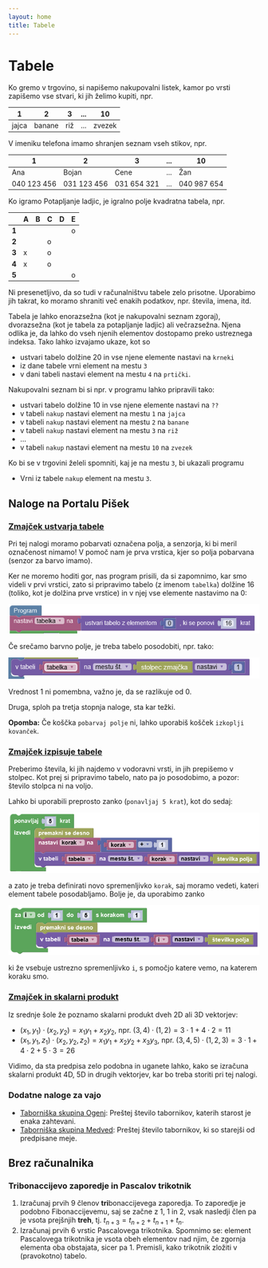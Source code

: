 ```yaml
---
layout: home
title: Tabele
---
```


<script type="text/javascript" async
  src="https://cdnjs.cloudflare.com/ajax/libs/mathjax/2.7.7/MathJax.js?config=TeX-MML-AM_CHTML">
</script>

# Tabele

Ko gremo v trgovino, si napišemo nakupovalni listek, kamor po vrsti zapišemo vse stvari,
ki jih želimo kupiti, npr.

| 1     | 2      | 3   | ... | 10     |
| ----- | ------ | --- | --- | ------ |
| jajca | banane | riž | ... | zvezek |

V imeniku telefona imamo shranjen seznam vseh stikov, npr.

| 1           | 2           | 3           | ... | 10          |
| ----------- | ----------- | ----------- | --- | ----------- |
| Ana         | Bojan       | Cene        | ... | Žan         |
| 040 123 456 | 031 123 456 | 031 654 321 | ... | 040 987 654 |

Ko igramo Potapljanje ladjic, je igralno polje kvadratna tabela, npr.

|       | **A** | **B** | **C** | **D** | **E** |
| ----- | ----- | ----- | ----- | ----- | ----- |
| **1** |       |       |       |       | o     |
| **2** |       |       | o     |       |       |
| **3** | x     |       | o     |       |       |
| **4** | x     |       | o     |       |       |
| **5** |       |       |       |       | o     |

Ni presenetljivo, da so tudi v računalništvu tabele zelo prisotne. Uporabimo jih takrat, ko moramo shraniti več enakih podatkov, npr. števila, imena, itd.

Tabela je lahko enorazsežna (kot je nakupovalni seznam zgoraj), dvorazsežna (kot je tabela za potapljanje ladjic) ali večrazsežna. Njena odlika je, da lahko do vseh njenih elementov dostopamo
preko ustreznega indeksa. Tako lahko izvajamo ukaze, kot so

- ustvari tabelo dolžine $20$ in vse njene elemente nastavi na `krneki`
- iz dane tabele vrni element na mestu `3`
- v dani tabeli nastavi element na mestu `4` na `prtički`.

Nakupovalni seznam bi si npr. v programu lahko pripravili tako:

- ustvari tabelo dolžine $10$ in vse njene elemente nastavi na `??`
- v tabeli `nakup` nastavi element na mestu `1` na `jajca`
- v tabeli `nakup` nastavi element na mestu `2` na `banane`
- v tabeli `nakup` nastavi element na mestu `3` na `riž`
- ...
- v tabeli `nakup` nastavi element na mestu `10` na `zvezek`

Ko bi se v trgovini želeli spomniti, kaj je na mestu `3`, bi ukazali programu

- Vrni iz tabele `nakup` element na mestu `3`.

## Naloge na Portalu Pišek

### [Zmajček ustvarja tabele](https://pisek.acm.si/contents/4907-905475276192595697-447612994611913364-1887137937359333380/)

Pri tej nalogi moramo pobarvati označena polja, a senzorja, ki bi meril označenost nimamo!
V pomoč nam je prva vrstica, kjer so polja pobarvana (senzor za barvo imamo).

Ker ne moremo hoditi gor, nas program prisili, da si zapomnimo, kar smo videli v prvi vrstici,
zato si pripravimo tabelo (z imenom `tabelka`) dolžine 16 (toliko, kot je dolžina prve vrstice) in v njej vse elemente nastavimo na 0:

![ustvari tabelo](slike/ustvari_tabelo.PNG)

Če srečamo barvno polje, je treba tabelo posodobiti, npr. tako:

![preprosto posodobi tabelo](slike/posodobi_tabelo_preprosto.PNG)

Vrednost 1 ni pomembna, važno je, da se razlikuje od 0.

Druga, sploh pa tretja stopnja naloge, sta kar težki.

**Opomba:** Če koščka `pobarvaj polje` ni, lahko uporabiš košček `izkoplji kovanček`.


### [Zmajček izpisuje tabele](https://pisek.acm.si/contents/4907-905475276192595697-447612994611913364-1496850131226426904/)

Preberimo števila, ki jih najdemo v vodoravni vrsti, in jih prepišemo v stolpec.
Kot prej si pripravimo tabelo, nato pa jo posodobimo, a pozor: število stolpca ni na voljo.

Lahko bi uporabili preprosto zanko (`ponavljaj 5 krat`), kot do sedaj:

![posodobi tabelo](slike/posodobi_tabelo.PNG)

a zato je treba definirati novo spremenljivko `korak`, saj moramo vedeti, kateri element tabele posodabljamo. Bolje je, da uporabimo zanko

![boljša for zanka](slike/boljsa_for_zanka.PNG)

ki že vsebuje ustrezno spremenljivko `i`, s pomočjo katere vemo, na katerem koraku smo.

### [Zmajček in skalarni produkt](https://pisek.acm.si/contents/4907-905475276192595697-447612994611913364-199781763712849731/)

Iz srednje šole že poznamo skalarni produkt dveh 2D ali 3D vektorjev:

- $(x_1, y_1)\cdot (x_2, y_2) = x_1 y_1 + x_2 y_2$, npr. $(3, 4)\cdot (1, 2) = 3\cdot 1 + 4\cdot 2 = 11$
- $(x_1, y_1, z_1)\cdot (x_2, y_2, z_2) = x_1 y_1 + x_2 y_2 + x_3 y_3$, npr. $(3, 4, 5)\cdot (1, 2, 3) = 3\cdot 1 + 4\cdot 2 + 5\cdot 3 = 26$

Vidimo, da sta predpisa zelo podobna in uganete lahko, kako se izračuna skalarni produkt 4D, 5D in drugih vektorjev, kar bo treba storiti pri tej nalogi.


### Dodatne naloge za vajo

- [Taborniška skupina Ogenj](https://pisek.acm.si/contents/4907-905475276192595697-336263441319752813-299337302389322177/): Preštej število tabornikov, katerih starost je enaka zahtevani.
- [Taborniška skupina Medved](https://pisek.acm.si/contents/4907-905475276192595697-336263441319752813-1635014616559399342/): Preštej število tabornikov, ki so starejši od predpisane meje.

## Brez računalnika

### Tribonaccijevo zaporedje in Pascalov trikotnik

1. Izračunaj prvih 9 členov **tri**bonaccijevega zaporedja. To zaporedje je podobno Fibonaccijevemu, saj se začne z 1, 1 in 2, vsak nasledji člen pa je vsota prejšnjih **treh**, tj. $t_{n + 3} = t_{n + 2} + t_{n + 1} + t_n$.
2. Izračunaj prvih 6 vrstic Pascalovega trikotnika. Spomnimo se: element Pascalovega trikotnika je vsota obeh elementov nad njim, če zgornja elementa oba obstajata, sicer pa 1. Premisli, kako trikotnik zložiti v (pravokotno) tabelo.